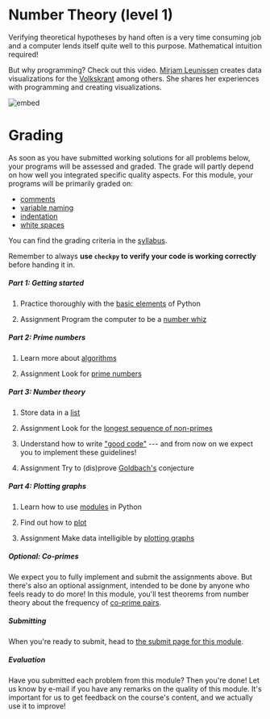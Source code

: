 # Number Theory (level 1)

Verifying theoretical hypotheses by hand often is a very time consuming job and a computer lends itself quite well to this purpose. Mathematical intuition required!

But why programming? Check out this video. [Mirjam Leunissen](http://www.dutchdatadesign.nl) creates data visualizations for the [Volkskrant](https://www.volkskrant.nl/kijkverder/2015/klimaatkennis/) among others. She shares her experiences with programming and creating visualizations.

![embed](https://player.vimeo.com/video/235229540)

# Grading

As soon as you have submitted working solutions for all problems below, your programs will be assessed and graded. The grade will partly depend on how well you integrated specific quality aspects. For this module, your programs will be primarily graded on:

* [comments](/reference/style-guide#comments)
* [variable naming](/reference/style-guide#variables)
* [indentation](/reference/style-guide#indentation)
* [white spaces](/reference/style-guide#blank-lines-and-extra-spaces)

You can find the grading criteria in the [syllabus](/syllabus#feedback).

Remember to always **use `checkpy` to verify your code is working correctly** before handing it in.

##### Part 1: Getting started

1. Practice thoroughly with the [basic elements](/numbers/basics) of Python

2. <span class="badge badge-primary">Assignment</span> Program the computer to be a [number whiz](/numbers/whiz)

##### Part 2: Prime numbers

1. Learn more about [algorithms](/numbers/algorithms)

3. <span class="badge badge-primary">Assignment</span> Look for [prime numbers](/numbers/primes)

##### Part 3: Number theory

1. Store data in a [list](/numbers/lists)

2. <span class="badge badge-primary">Assignment</span> Look for the [longest sequence of non-primes](/numbers/sequence)

3. Understand how to write ["good code"](/numbers/style-guide) --- and from now on we expect you to implement these guidelines!

4. <span class="badge badge-primary">Assignment</span> Try to (dis)prove [Goldbach's](/numbers/goldbach) conjecture

##### Part 4: Plotting graphs

1. Learn how to use [modules](/numbers/modules) in Python

2. Find out how to [plot](/numbers/plotting)

3. <span class="badge badge-primary">Assignment</span> Make data intelligible by [plotting graphs](/numbers/plot)

##### Optional: Co-primes

We expect you to fully implement and submit the assignments above. But there's also an optional assignment, intended to be done by anyone who feels ready to do more! In this module, you'll test theorems from number theory about the frequency of [co-prime pairs](/numbers/co-primes).

##### Submitting

When you're ready to submit, head to [the submit page for this module](/numbers/submit).

##### Evaluation

Have you submitted each problem from this module? Then you're done! Let us know by e-mail if you have any remarks on the quality of this module. It's important for us to get feedback on the course's content, and we actually use it to improve!
